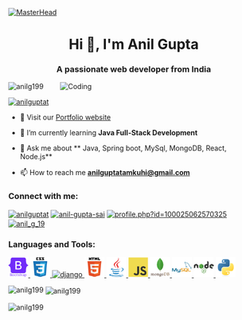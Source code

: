 [![MasterHead](https://user-images.githubusercontent.com/66934377/223913733-deb1d974-787d-43c4-b60d-eff538aa161e.gif)](https://www.linkedin.com/in/anil-gupta-sai/)


<h1 align="center">Hi 👋, I'm Anil Gupta</h1>
<h3 align="center">A passionate web developer from India</h3>

<img align="right" alt="Coding" width="400" src="https://images.squarespace-cdn.com/content/v1/5769fc401b631bab1addb2ab/1541580611624-TE64QGKRJG8SWAIUS7NS/coding-freak.gif">

<p align="left"> <img src="https://komarev.com/ghpvc/?username=anilg199&label=Profile%20views&color=0e75b6&style=flat" alt="anilg199" /> </p>

<p align="left"> <a href="https://twitter.com/anilguptat" target="blank"><img src="https://img.shields.io/twitter/follow/anilguptat?logo=twitter&style=for-the-badge" alt="anilguptat" /></a> </p>

- 🔭 Visit our [Portfolio website](https://anilg199.github.io/portfolio/)

- 🌱 I’m currently learning **Java Full-Stack Development**

- 💬 Ask me about ** Java, Spring boot, MySql, MongoDB, React, Node.js**

- 📫 How to reach me **anilguptatamkuhi@gmail.com**


<h3 align="left">Connect with me:</h3>
<p align="left">
<a href="https://twitter.com/anilguptat" target="blank"><img align="center" src="https://raw.githubusercontent.com/rahuldkjain/github-profile-readme-generator/master/src/images/icons/Social/twitter.svg" alt="anilguptat" height="30" width="40" /></a>
<a href="https://linkedin.com/in/anil-gupta-sai" target="blank"><img align="center" src="https://raw.githubusercontent.com/rahuldkjain/github-profile-readme-generator/master/src/images/icons/Social/linked-in-alt.svg" alt="anil-gupta-sai" height="30" width="40" /></a>
<a href="https://fb.com/profile.php?id=100025062570325" target="blank"><img align="center" src="https://raw.githubusercontent.com/rahuldkjain/github-profile-readme-generator/master/src/images/icons/Social/facebook.svg" alt="profile.php?id=100025062570325" height="30" width="40" /></a>
<a href="https://instagram.com/anil_g_19" target="blank"><img align="center" src="https://raw.githubusercontent.com/rahuldkjain/github-profile-readme-generator/master/src/images/icons/Social/instagram.svg" alt="anil_g_19" height="30" width="40" /></a>
</p>

<h3 align="left">Languages and Tools:</h3>
<p align="left"> <a href="https://getbootstrap.com" target="_blank" rel="noreferrer"> <img src="https://raw.githubusercontent.com/devicons/devicon/master/icons/bootstrap/bootstrap-plain-wordmark.svg" alt="bootstrap" width="40" height="40"/> </a> <a href="https://www.w3schools.com/css/" target="_blank" rel="noreferrer"> <img src="https://raw.githubusercontent.com/devicons/devicon/master/icons/css3/css3-original-wordmark.svg" alt="css3" width="40" height="40"/> </a> <a href="https://www.djangoproject.com/" target="_blank" rel="noreferrer"> <img src="https://cdn.worldvectorlogo.com/logos/django.svg" alt="django" width="40" height="40"/> </a> <a href="https://www.w3.org/html/" target="_blank" rel="noreferrer"> <img src="https://raw.githubusercontent.com/devicons/devicon/master/icons/html5/html5-original-wordmark.svg" alt="html5" width="40" height="40"/> </a> <a href="https://www.java.com" target="_blank" rel="noreferrer"> <img src="https://raw.githubusercontent.com/devicons/devicon/master/icons/java/java-original.svg" alt="java" width="40" height="40"/> </a> <a href="https://developer.mozilla.org/en-US/docs/Web/JavaScript" target="_blank" rel="noreferrer"> <img src="https://raw.githubusercontent.com/devicons/devicon/master/icons/javascript/javascript-original.svg" alt="javascript" width="40" height="40"/> </a> <a href="https://www.mongodb.com/" target="_blank" rel="noreferrer"> <img src="https://raw.githubusercontent.com/devicons/devicon/master/icons/mongodb/mongodb-original-wordmark.svg" alt="mongodb" width="40" height="40"/> </a> <a href="https://www.mysql.com/" target="_blank" rel="noreferrer"> <img src="https://raw.githubusercontent.com/devicons/devicon/master/icons/mysql/mysql-original-wordmark.svg" alt="mysql" width="40" height="40"/> </a> <a href="https://nodejs.org" target="_blank" rel="noreferrer"> <img src="https://raw.githubusercontent.com/devicons/devicon/master/icons/nodejs/nodejs-original-wordmark.svg" alt="nodejs" width="40" height="40"/> </a> <a href="https://www.python.org" target="_blank" rel="noreferrer"> <img src="https://raw.githubusercontent.com/devicons/devicon/master/icons/python/python-original.svg" alt="python" width="40" height="40"/> </a> </p>

<p><img align="left" src="https://github-readme-stats.vercel.app/api/top-langs?username=anilg199&show_icons=true&locale=en&layout=compact" alt="anilg199" /></p>

<p>&nbsp;<img align="center" src="https://github-readme-stats.vercel.app/api?username=anilg199&show_icons=true&locale=en" alt="anilg199" /></p>

<p><img align="center" src="https://github-readme-streak-stats.herokuapp.com/?user=anilg199&" alt="anilg199" /></p>
